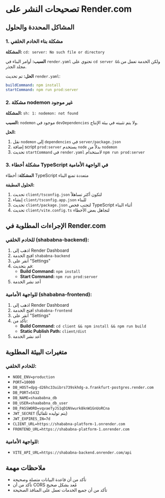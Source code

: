 # تصحيحات النشر على Render.com

## المشاكل المحددة والحلول

### 1. مشكلة بناء الخادم الخلفي

**المشكلة:** `cd: server: No such file or directory`

**السبب:** أوامر البناء في `render.yaml` تحتوي على `cd server &&` ولكن الخدمة تعمل من مجلد الجذر.

**الحل:** تم تحديث `render.yaml`:

```yaml
buildCommand: npm install
startCommand: npm run prod:server
```

### 2. مشكلة nodemon غير موجود

**المشكلة:** `sh: 1: nodemon: not found`

**السبب:** `nodemon` موجود في `devDependencies` ولا يتم تثبيته في بيئة الإنتاج.

**الحل:**

1. نقل `nodemon` إلى `dependencies` في `server/package.json`
2. إضافة script `prod:server` يستخدم `node` بدلاً من `nodemon`
3. تحديث `startCommand` في `render.yaml` لاستخدام `npm run prod:server`

### 3. مشكلة أخطاء TypeScript في الواجهة الأمامية

**المشكلة:** أخطاء TypeScript متعددة تمنع البناء

**الحلول المطبقة:**

1. تحديث `client/tsconfig.json` لتكون أكثر تساهلاً
2. إنشاء `client/tsconfig.app.json` للبناء
3. تحديث `client/package.json` لتجنب فحص TypeScript أثناء البناء
4. تحديث `client/vite.config.ts` لتجاهل بعض الأخطاء

## الإجراءات المطلوبة في Render.com

### للخادم الخلفي (shababna-backend):

1. اذهب إلى Render Dashboard
2. افتح الخدمة `shababna-backend`
3. انقر على "Settings"
4. قم بتحديث:
   - **Build Command:** `npm install`
   - **Start Command:** `npm run prod:server`
5. أعد نشر الخدمة

### للواجهة الأمامية (shababna-frontend):

1. اذهب إلى Render Dashboard
2. افتح الخدمة `shababna-frontend`
3. انقر على "Settings"
4. تأكد من:
   - **Build Command:** `cd client && npm install && npm run build`
   - **Static Publish Path:** `client/dist`
5. أعد نشر الخدمة

## متغيرات البيئة المطلوبة

### للخادم الخلفي:

- `NODE_ENV=production`
- `PORT=10000`
- `DB_HOST=dpg-d26hc33uibrs739skhdg-a.frankfurt-postgres.render.com`
- `DB_PORT=5432`
- `DB_NAME=shaababna_db`
- `DB_USER=shaababna_db_user`
- `DB_PASSWORD=vqvaeTyJS1qD1NVwurk8knW1GnUoRCna`
- `JWT_SECRET` (يتم توليده تلقائياً)
- `JWT_EXPIRES_IN=7d`
- `CLIENT_URL=https://shababna-platform-1.onrender.com`
- `FRONTEND_URL=https://shababna-platform-1.onrender.com`

### للواجهة الأمامية:

- `VITE_API_URL=https://shababna-backend.onrender.com/api`

## ملاحظات مهمة

- تأكد من أن قاعدة البيانات متصلة وصحيحة
- تأكد من أن CORS مُعد بشكل صحيح
- تأكد من أن جميع الخدمات تعمل على المنافذ الصحيحة
